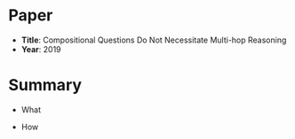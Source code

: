# Paper

- **Title**: Compositional Questions Do Not Necessitate Multi-hop Reasoning
- **Year**: 2019

# Summary

- What

- How

  